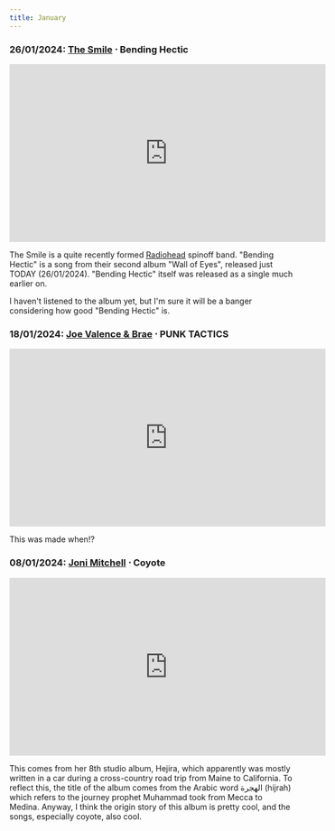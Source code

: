 ```yaml
---
title: January
---
```

### **26/01/2024**: [The Smile](https://www.thesmiletheband.com/music) ⋅ Bending Hectic
<iframe src="https://www.youtube.com/embed/sBtJ9_zTqdE" width="560" height="315" title="A YouTube video" frameborder="0" allowfullscreen></iframe>

The Smile is a quite recently formed [Radiohead](https://en.wikipedia.org/wiki/Radiohead) spinoff band. "Bending Hectic" is a song from their second album "Wall of Eyes", released just TODAY (26/01/2024). "Bending Hectic" itself was released as a single much earlier on. 

I haven't listened to the album yet, but I'm sure it will be a banger considering how good "Bending Hectic" is.

### **18/01/2024**: [Joe Valence & Brae](https://www.jvbsucks.com/) ⋅ PUNK TACTICS
<iframe src="https://www.youtube.com/embed/OklSZmIx9-o" width="560" height="315" title="A YouTube video" frameborder="0" allowfullscreen></iframe>

This was made when!?

### **08/01/2024**: [Joni Mitchell](https://jonimitchell.com/) ⋅ Coyote
<iframe src="https://www.youtube.com/embed/i4KBohkaHDE" width="560" height="315" title="A YouTube video" frameborder="0" allowfullscreen></iframe>

This comes from her 8th studio album, Hejira, which apparently was mostly written in a car during a cross-country road trip from Maine to California. To reflect this, the title of the album comes from the Arabic word الهجرة (hijrah) which refers to the journey prophet Muhammad took from Mecca to Medina. Anyway, I think the origin story of this album is pretty cool, and the songs, especially coyote, also cool.

